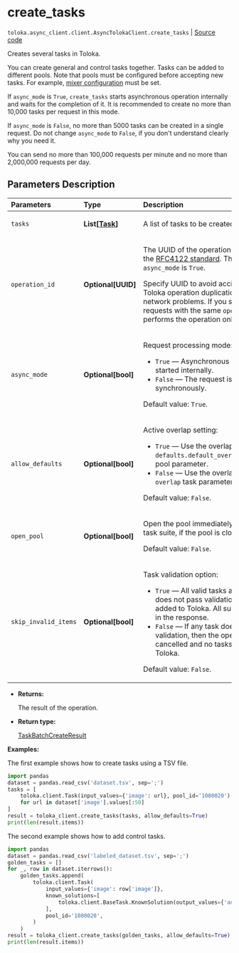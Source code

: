 # create_tasks
`toloka.async_client.client.AsyncTolokaClient.create_tasks` | [Source code](https://github.com/Toloka/toloka-kit/blob/v1.2.3/src/client/__init__.py#L0)

Creates several tasks in Toloka.


You can create general and control tasks together. Tasks can be added to different pools.
Note that pools must be configured before accepting new tasks. For example, [mixer configuration](toloka.client.pool.mixer_config.MixerConfig.md) must be set.

If `async_mode` is `True`, `create_tasks` starts asynchronous operation internally and waits for the completion of it.
It is recommended to create no more than 10,000 tasks per request in this mode.

If `async_mode` is `False`, no more than 5000 tasks can be created in a single request.
Do not change `async_mode` to `False`, if you don't understand clearly why you need it.

You can send no more than 100,000 requests per minute and no more than 2,000,000 requests per day.

## Parameters Description

| Parameters | Type | Description |
| :----------| :----| :-----------|
`tasks`|**List\[[Task](toloka.client.task.Task.md)\]**|<p>A list of tasks to be created.</p>
`operation_id`|**Optional\[UUID\]**|<p>The UUID of the operation that conforms to the [RFC4122 standard](https://tools.ietf.org/html/rfc4122). The UUID is used if `async_mode` is `True`.</p> <p>Specify UUID to avoid accidental errors like Toloka operation duplication caused by network problems. If you send several requests with the same `operation_id`, Toloka performs the operation only once.</p>
`async_mode`|**Optional\[bool\]**|<p>Request processing mode:</p> <ul> <li>`True` — Asynchronous operation is started internally.</li> <li>`False` — The request is processed synchronously.</li> </ul> <p></p><p>Default value: `True`.</p>
`allow_defaults`|**Optional\[bool\]**|<p>Active overlap setting:</p> <ul> <li>`True` — Use the overlap that is set in the `defaults.default_overlap_for_new_tasks` pool parameter.</li> <li>`False` — Use the overlap that is set in the `overlap` task parameter.</li> </ul> <p></p><p>Default value: `False`.</p>
`open_pool`|**Optional\[bool\]**|<p>Open the pool immediately after creating a task suite, if the pool is closed. </p><p>Default value: `False`.</p>
`skip_invalid_items`|**Optional\[bool\]**|<p>Task validation option:</p> <ul> <li>`True` — All valid tasks are added. If a task does not pass validation, then it is not added to Toloka. All such tasks are listed in the response.</li> <li>`False` — If any task does not pass validation, then the operation is cancelled and no tasks are added to Toloka.</li> </ul> <p></p><p>Default value: `False`.</p>

* **Returns:**

  The result of the operation.

* **Return type:**

  [TaskBatchCreateResult](toloka.client.batch_create_results.TaskBatchCreateResult.md)

**Examples:**

The first example shows how to create tasks using a TSV file.

```python
import pandas
dataset = pandas.read_csv('dataset.tsv', sep=';')
tasks = [
    toloka.client.Task(input_values={'image': url}, pool_id='1080020')
    for url in dataset['image'].values[:50]
]
result = toloka_client.create_tasks(tasks, allow_defaults=True)
print(len(result.items))
```

The second example shows how to add control tasks.

```python
import pandas
dataset = pandas.read_csv('labeled_dataset.tsv', sep=';')
golden_tasks = []
for _, row in dataset.iterrows():
    golden_tasks.append(
        toloka.client.Task(
            input_values={'image': row['image']},
            known_solutions=[
                toloka.client.BaseTask.KnownSolution(output_values={'animal': row['label']})
            ],
            pool_id='1080020',
        )
    )
result = toloka_client.create_tasks(golden_tasks, allow_defaults=True)
print(len(result.items))
```
